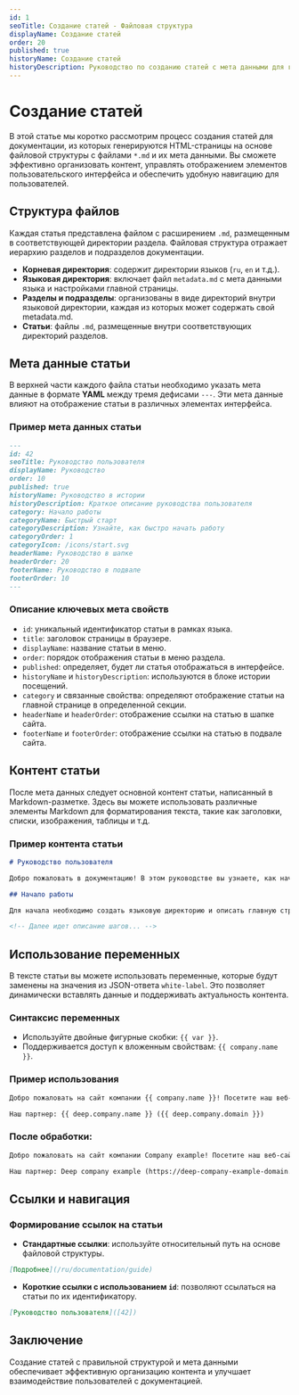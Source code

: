 ```yaml
---
id: 1
seoTitle: Создание статей - Файловая структура
displayName: Создание статей
order: 20
published: true
historyName: Создание статей
historyDescription: Руководство по созданию статей с мета данными для генерации интерфейса в приложении..
---
```


# Создание статей

В этой статье мы коротко рассмотрим процесс создания статей для документации, из которых генерируются HTML-страницы на основе файловой структуры
с файлами `*.md` и их мета данными. Вы сможете эффективно организовать контент, управлять отображением элементов пользовательского интерфейса
и обеспечить удобную навигацию для пользователей.


## Структура файлов

Каждая статья представлена файлом с расширением `.md`, размещенным в соответствующей директории раздела. Файловая структура отражает
иерархию разделов и подразделов документации.

- **Корневая директория**: содержит директории языков (`ru`, `en` и т.д.).
- **Языковая директория**: включает файл `metadata.md` с мета данными языка и настройками главной страницы.
- **Разделы и подразделы**: организованы в виде директорий внутри языковой директории, каждая из которых может содержать свой metadata.md.
- **Статьи**: файлы `.md`, размещенные внутри соответствующих директорий разделов.


## Мета данные статьи

В верхней части каждого файла статьи необходимо указать мета данные в формате **YAML** между тремя дефисами `---`. Эти мета данные влияют
на отображение статьи в различных элементах интерфейса.

### Пример мета данных статьи

```markdown
---
id: 42
seoTitle: Руководство пользователя
displayName: Руководство
order: 10
published: true
historyName: Руководство в истории
historyDescription: Краткое описание руководства пользователя
category: Начало работы
categoryName: Быстрый старт
categoryDescription: Узнайте, как быстро начать работу
categoryOrder: 1
categoryIcon: /icons/start.svg
headerName: Руководство в шапке
headerOrder: 20
footerName: Руководство в подвале
footerOrder: 10
---
```

### Описание ключевых мета свойств

- `id`: уникальный идентификатор статьи в рамках языка.
- `title`: заголовок страницы в браузере.
- `displayName`: название статьи в меню.
- `order`: порядок отображения статьи в меню раздела.
- `published`: определяет, будет ли статья отображаться в интерфейсе.
- `historyName` и `historyDescription`: используются в блоке истории посещений.
- `category` и связанные свойства: определяют отображение статьи на главной странице в определенной секции.
- `headerName` и `headerOrder`: отображение ссылки на статью в шапке сайта.
- `footerName` и `footerOrder`: отображение ссылки на статью в подвале сайта.


## Контент статьи

После мета данных следует основной контент статьи, написанный в Markdown-разметке. Здесь вы можете использовать различные элементы Markdown
для форматирования текста, такие как заголовки, списки, изображения, таблицы и т.д.

### Пример контента статьи

```markdown
# Руководство пользователя

Добро пожаловать в документацию! В этом руководстве вы узнаете, как начать работу и использовать основные функции.

## Начало работы

Для начала необходимо создать языковую директорию и описать главную страницу.

<!-- Далее идет описание шагов... -->
```


## Использование переменных

В тексте статьи вы можете использовать переменные, которые будут заменены на значения из JSON-ответа `white-label`. Это позволяет динамически вставлять
данные и поддерживать актуальность контента.

### Синтаксис переменных

- Используйте двойные фигурные скобки: `{{ var }}`.
- Поддерживается доступ к вложенным свойствам: `{{ company.name }}`.

### Пример использования

```markdown
Добро пожаловать на сайт компании {{ company.name }}! Посетите наш веб-сайт: {{ company.domain }}.

Наш партнер: {{ deep.company.name }} ({{ deep.company.domain }})
```

### После обработки:

```markdown
Добро пожаловать на сайт компании Company example! Посетите наш веб-сайт: https://company-example-domain.ru.

Наш партнер: Deep company example (https://deep-company-example-domain.ru)
```


## Ссылки и навигация

### Формирование ссылок на статьи

- **Стандартные ссылки**: используйте относительный путь на основе файловой структуры.
```markdown
[Подробнее](/ru/documentation/guide)
```


- **Короткие ссылки с использованием `id`**: позволяют ссылаться на статьи по их идентификатору.
```markdown
[Руководство пользователя]([42])
```


## Заключение

Создание статей с правильной структурой и мета данными обеспечивает эффективную организацию контента и улучшает взаимодействие пользователей
с документацией.
